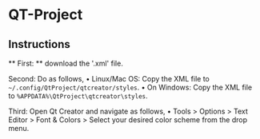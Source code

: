 # QT-Project

## Instructions

** First: **  download the '.xml' file.

Second: Do as follows,
• Linux/Mac OS: Copy the XML file to `~/.config/QtProject/qtcreator/styles`.
• On Windows: Copy the XML file to `%APPDATA%\QtProject\qtcreator\styles`.

Third: Open Qt Creator and navigate as follows,
• Tools > Options > Text Editor > Font & Colors > Select your desired color scheme from the drop menu.

